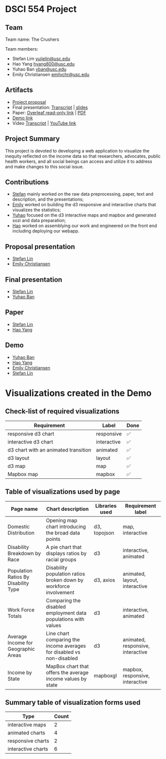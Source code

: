 # DSCI 554 Project

## Team

<!-- 🎒 Complete to include all the information requested. -->

Team name: The Crushers

Team members:

- Stefan Lim <yujielin@usc.edu>
- Hao Yang <hyang800@usc.edu>
- Yuhao Ban <yban@usc.edu>
- Emily Christiansen <emilychr@usc.edu>

## Artifacts

<!-- 🎒 Complete and ensure that all the links work! -->

- [Project proposal](https://docs.google.com/presentation/d/1-2aAQIMM65ppJ68EdJ0dhjOuQ1nDp1ZCVWXs7CWahyA/edit?usp=sharing)
- Final presentation: [Transcript](presentation/TRANSCRIPT.md) | [slides](presentation/presentation.pdf)
- Paper: [Overleaf read-only link](https://www.overleaf.com/read/xbphnrjgctnf) | [PDF](paper/paper.pdf)
- [Demo link](https://project-crushers.netlify.app/)
- Video [Transcript](video/TRANSCRIPT.md) | [YouTube link](https://youtu.be/N4kgY9Flzn0)


## Project Summary

<!-- 🎒 Add a project summary here in 250 words or less. -->
This project is devoted to developing a web application to visualize the inequity reflected on the income data so that researchers, advocates, public health workers, and all social beings can access and utilize it to address and make changes to this social issue.

## Contributions

<!-- 🎒 Complete for each project member. -->
- [Stefan](mailto:yujielin@usc.edu) mainly worked on the raw data preprocessing, paper, text and description, and the presentations;
- [Emily](mailto:emilychr@usc.edu) worked on building the d3 responsive and interactive charts that visualizes the statistics;
- [Yuhao](mailto:yban@usc.edu) focused on the d3 interactive maps and mapbox and generated sozi and data preparation;
- [Hao](mailto:hyang800@usc.edu) worked on assemblying our work and engineered on the front end including deploying our webapp.

## Proposal presentation

- [Stefan Lin](mailto:yujielin@usc.edu)
- [Emily Christiansen](mailto:emilychr@usc.edu)

## Final presentation
- [Stefan Lin](mailto:yujielin@usc.edu)
- [Yuhao Ban](mailto:yban@usc.edu)

## Paper
- [Stefan Lin](mailto:yujielin@usc.edu)
- [Hao Yang](mailto:hyang800@usc.edu)

## Demo
- [Yuhao Ban](mailto:yban@usc.edu)
- [Hao Yang](mailto:hyang800@usc.edu)
- [Emily Christiansen](mailto:emilychr@usc.edu)
- [Stefan Lin](mailto:yujielin@usc.edu)
# Visualizations created in the Demo

## Check-list of required visualizations

<!-- 🎒 Complete the table using ✅ or ❌. -->

| Requirement                            | Label        | Done |
| -------------------------------------- | ------------ | ---- |
| responsive d3 chart                    | responsive   |  ✅    |
| interactive d3 chart                   | interactive  |  ✅    |
| d3 chart with an animated transition   | animated     |  ✅    |
| d3 layout                              | layout       |  ✅    |
| d3 map                                 | map          |  ✅    |
| Mapbox map                             | mapbox       |  ✅    |

## Table of visualizations used by page

<!-- 🎒 Complete the table using the Label of the required visualizations. -->

| Page name | Chart description | Libraries used | Requirement label |
| --------- | ----------------- | -------------- | ----------------- |
| Domestic Distribution | Opening map chart introducing the broad data points | d3, topojson   | map, interactive |
| Disability Breakdown by Race | A pie chart that displays ratios by racial groups | d3 |   interactive, animated   |
| Population Ratios By Disability Type | Disability population ratios broken down by workforce involvement| d3, axios | animated, layout, interactive |
| Work Force Totals | Comparing the disabled employment data populations with values | d3 | interactive, animated |
| Average Income for Geographic Areas | Line chart comparing the income averages for disabled vs non-disabled | d3 | animated, responsive, interactive |
| Income by State | MapBox chart that offers the average income values by state | mapboxgl  | mapbox, responsive, interactive |

## Summary table of visualization forms used

<!-- 🎒 Complete the table . -->

| Type             | Count |
| ---------------- | ----- |
| interactive maps | 2     |
| animated charts   | 4     |
| responsive charts | 2     |
| interactive charts| 6     |
